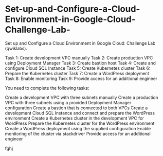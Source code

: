 # Set-up-and-Configure-a-Cloud-Environment-in-Google-Cloud-Challenge-Lab-

Set up and Configure a Cloud Environment in Google Cloud: Challenge Lab (qwiklabs).

Task 1: Create development VPC manually
Task 2: Create production VPC using Deployment Manager
Task 3: Create bastion host
Task 4: Create and configure Cloud SQL Instance
Task 5: Create Kubernetes cluster
Task 6: Prepare the Kubernetes cluster
Task 7: Create a WordPress deployment
Task 8: Enable monitoring
Task 9: Provide access for an additional engineer

You need to complete the following tasks:

Create a development VPC with three subnets manually
Create a production VPC with three subnets using a provided Deployment Manager configuration
Create a bastion that is connected to both VPCs
Create a development Cloud SQL Instance and connect and prepare the WordPress environment
Create a Kubernetes cluster in the development VPC for WordPress
Prepare the Kubernetes cluster for the WordPress environment
Create a WordPress deployment using the supplied configuration
Enable monitoring of the cluster via stackdriver
Provide access for an additional engineer




fghj
